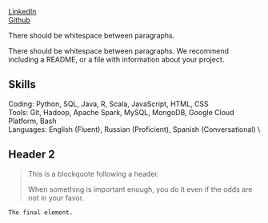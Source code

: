[LinkedIn](https://www.linkedin.com/in/daniel-radunsky/) \
[Github](https://github.com/drad2042)

There should be whitespace between paragraphs.

There should be whitespace between paragraphs. We recommend including a README, or a file with information about your project.

## Skills
Coding: Python, SQL, Java, R, Scala, JavaScript, HTML, CSS \
Tools: Git, Hadoop, Apache Spark, MySQL, MongoDB, Google Cloud Platform, Bash \
Languages: English (Fluent), Russian (Proficient), Spanish (Conversational) \

## Header 2

> This is a blockquote following a header.
>
> When something is important enough, you do it even if the odds are not in your favor.


```
The final element.
```
